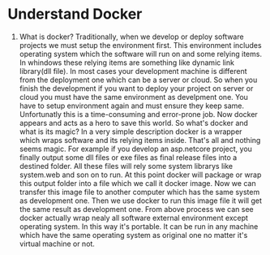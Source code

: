 # Understand Docker
1. What is docker?
    Traditionally, when we develop or deploy software projects we must setup the environment first. This environment includes operating system which the software will run on and some relying items. In whindows these relying items are something like dynamic link library(dll file). In most cases your development machine is different from the deployment one which can be a server or cloud. So when you finish the  development if you want to deploy your project on server or cloud you must have the same environment as develpment one. You have to setup environment again and must ensure they keep same. Unfortunatly this is a time-consuming and error-prone job. Now docker appears and acts as a hero to save this world.
    So what's docker and what is its magic?
    In a very simple description docker is a wrapper which wraps software and its relying items inside. That's all and nothing seems magic. For example if you develop an asp.netcore project, you finally output some dll files or exe files as final release files into a destined folder. All these files will rely some system librarys like system.web and son on to run. At this point docker will package or wrap this output folder into a file which we call it docker image. Now we can transfer this image file to another computer which has the same system as development one. Then we use docker to run this image file it will get the same result as development one.
    From above process we can see docker actually wrap nealy all software external environment except operating system. In this way it's portable. It can be run in any machine which have the same operating system as original one no matter it's virtual machine or not.

